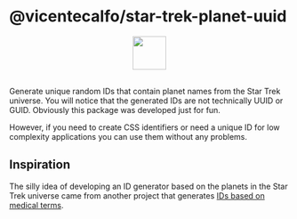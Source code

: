 # @vicentecalfo/star-trek-planet-uuid
<img height="60" width="60" style="display:block; margin:0 auto 30px auto;" src="https://unpkg.com/simple-icons@v4/icons/startrek.svg" />
Generate unique random IDs that contain planet names from the Star Trek universe. 
You will notice that the generated IDs are not technically UUID or GUID. Obviously this package was developed just for fun.

However, if you need to create CSS identifiers or need a unique ID for low complexity applications you can use them without any problems.

## Inspiration
The silly idea of ​​developing an ID generator based on the planets in the Star Trek universe came from another project that generates [IDs based on medical terms](npmjs.com/package/@redoxengine/medical-word-uuid).